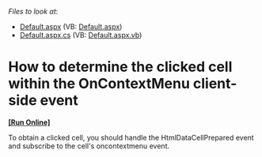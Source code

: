 <!-- default file list -->
*Files to look at*:

* [Default.aspx](./CS/WebSite/Default.aspx) (VB: [Default.aspx](./VB/WebSite/Default.aspx))
* [Default.aspx.cs](./CS/WebSite/Default.aspx.cs) (VB: [Default.aspx.vb](./VB/WebSite/Default.aspx.vb))
<!-- default file list end -->
# How to determine the clicked cell within the OnContextMenu client-side event
<!-- run online -->
**[[Run Online]](https://codecentral.devexpress.com/e64/)**
<!-- run online end -->


<p>To obtain a clicked cell, you should handle the HtmlDataCellPrepared event and subscribe to the cell's oncontextmenu event.</p>

<br/>


